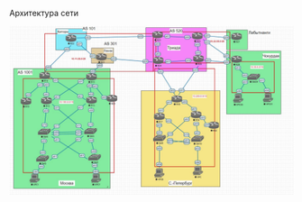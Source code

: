 Архитектура сети

![alt text](https://github.com/Eliminir/OTUS-LABS-PROF/blob/main/LAB4/1%20(2).JPG)
